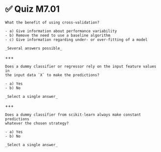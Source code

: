 # ✅ Quiz M7.01

```{admonition} Question
What the benefit of using cross-validation?

- a) Give information about performance variability
- b) Remove the need to use a baseline algorithm
- c) Give information regarding under- or over-fitting of a model

_Several answers possible_
```

+++

```{admonition} Question
Does a dummy classifier or regressor rely on the input feature values in
the input data `X` to make the predictions?

- a) Yes
- b) No

_Select a single answer_
```

+++

```{admonition} Question
Does a dummy classifier from scikit-learn always make constant predictions
whatever the chosen strategy?

- a) Yes
- b) No

_Select a single answer_
```
